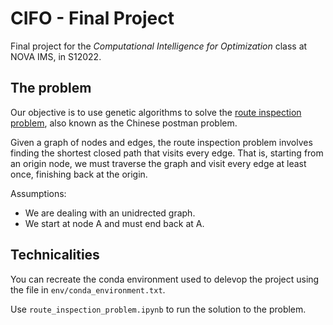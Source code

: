 # CIFO - Final Project

Final project for the *Computational Intelligence for Optimization* class at NOVA IMS, in S12022.

## The problem

Our objective is to use genetic algorithms to solve the [route inspection problem](https://en.wikipedia.org/wiki/Route_inspection_problem), also known as the Chinese postman problem.

Given a graph of nodes and edges, the route inspection problem involves finding the shortest closed path that visits every edge. That is, starting from an origin node, we must traverse the graph and visit every edge at least once, finishing back at the origin.

Assumptions:

- We are dealing with an unidrected graph.
- We start at node A and must end back at A.

## Technicalities

You can recreate the conda environment used to delevop the project using the file in `env/conda_environment.txt`.

Use `route_inspection_problem.ipynb` to run the solution to the problem.

